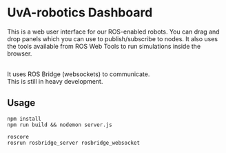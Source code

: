 UvA-robotics Dashboard
======
This is a web user interface for our ROS-enabled robots. You can drag and drop panels which you can use to publish/subscribe to nodes. It also uses the tools available from ROS Web Tools to run simulations inside the browser.</br></br>

It uses ROS Bridge (websockets) to communicate.</br>
This is still in heavy development.

## Usage
```
npm install
npm run build && nodemon server.js

roscore
rosrun rosbridge_server rosbridge_websocket
```
